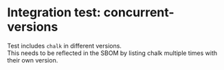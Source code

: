 # Integration test: concurrent-versions

Test includes `chalk` in different versions.   
This needs to be reflected in the SBOM by listing chalk multiple times with their own version.
